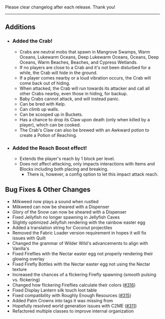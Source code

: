 Please clear changelog after each release.
Thank you!

-----------------
Additions
---

- ### Added the Crab!
    - Crabs are neutral mobs that spawn in Mangrove Swamps, Warm Oceans, Lukewarm Oceans, Deep Lukewarm Oceans, Oceans, Deep Oceans, Warm Beaches, Beaches, and Cypress Wetlands.
    - If no players are close to a Crab and it's not been disturbed for a while, the Crab will hide in the ground.
    - If a player comes nearby or a loud vibration occurs, the Crab will come back out of hiding.
    - When attacked, the Crab will run towards its attacker and call all other Crabs nearby, even those in hiding, for backup.
    - Baby Crabs cannot attack, and will instead panic.
    - Can be bred with Kelp.
    - Can climb up walls.
    - Can be scooped up in Buckets.
    - Has a chance to drop its Claw upon death (only when killed by a player), which can be cooked.
    - The Crab's Claw can also be brewed with an Awkward potion to create a Potion of Reaching.
- ### Added the Reach Boost effect!
    - Extends the player's reach by 1 block per level.
    - Does not affect attacking, only impacts interactions with Items and Blocks including both placing and breaking.
        - There is, however, a config option to let this impact attack reach.

Bug Fixes & Other Changes
---

- Milkweed now plays a sound when rustled
- Milkweed can now be sheared with a Dispenser
- Glory of the Snow can now be sheared with a Dispenser
- Fixed Jellyfish no longer spawning in Jellyfish Caves
- Slightly optimized Jellyfish rendering with the rainbow easter egg
- Added a translation string for Coconut projectiles
- Removed the Fabric Loader version requirement in hopes it will fix issues with Quilt
- Changed the grammar of Wilder Wild's advancements to align with Vanilla's
- Fixed Fireflies with the Nectar easter egg not properly rendering their glowing overlay
- Fixed Firefly Bottles with the Nectar easter egg not using the Nectar texture
- Increased the chances of a flickering Firefly spawning (smooth pulsing vs. flickering)
- Changed how flickering Fireflies calculate their colors ([#316](https://github.com/FrozenBlock/WilderWild/issues/316))
- Fixed Display Lantern silk touch loot table
- Fixed compatibility with Roughly Enough Resources ([#315](https://github.com/FrozenBlock/WilderWild/issues/315))
- Added Palm Crowns into tags it was missing from
- Hopefully resolved world generation issues with C2ME ([#311](https://github.com/FrozenBlock/WilderWild/issues/311))
- Refactored multiple classes to improve internal organization
